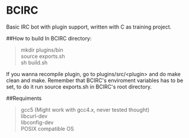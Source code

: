 BCIRC
=====

Basic IRC bot with plugin support, written with C as training project.


##How to build
In BCIRC directory:

>mkdir plugins/bin  
>source exports.sh  
>sh build.sh  

If you wanna recompile plugin, go to plugins/src/\<plugin\> and do make clean and make.
Remember that BCIRC's enviroment variables has to be set, to do it run source exports.sh in BCIRC's root directory.


##Requiments
>gcc5 (Might work with gcc4.x, never tested thought)  
>libcurl-dev  
>libconfig-dev  
>POSIX compatible OS
